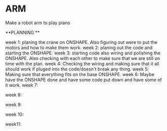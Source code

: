 # ARM
Make a robot arm to play piano 

**PLANNING **

week 1:
planing the crane on ONSHAPE. Also figuring out were to put the motors and how to make them work.
week 2:
planing out the code and starting the ONSHAPE.
week 3:
starting code also wiring and polishing the ONSHAPE. Also checking with each other to make sure that we are still on time with the plan.
week 4:
Checking the wiring and making sure that it all should work if pluged into the code/doesn't break any thing.
week 5:
Making sure that everything fits on the base ONSHAPE.
week 6: 
Maybe have the ONSHAPE done and have some code put down and have some of it work.
week 7:

week 8:

week 9:

week 10:

week11:
